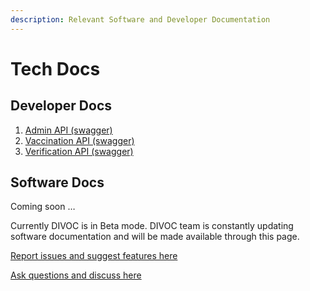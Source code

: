 ```yaml
---
description: Relevant Software and Developer Documentation
---
```


# Tech Docs

## Developer Docs

1. [Admin API \(swagger\)](https://egovernments.github.io/DIVOC/developer-docs/api/admin-api.html#/admin-portal.yaml)
2. [Vaccination API \(swagger\)](https://egovernments.github.io/DIVOC/developer-docs/api/admin-api.html#/vaccination-api.yaml)
3. [Verification API \(swagger\)](https://egovernments.github.io/DIVOC/developer-docs/api/admin-api.html#/divoc-verification.yaml)

## Software Docs

Coming soon …

Currently DIVOC is in Beta mode. DIVOC team is constantly updating software documentation and will be made available through this page.

[Report issues and suggest features here](https://github.com/bharat-dpi/DIVOC/issues)

[Ask questions and discuss here](https://github.com/bharat-dpi/DIVOC/discussions)





